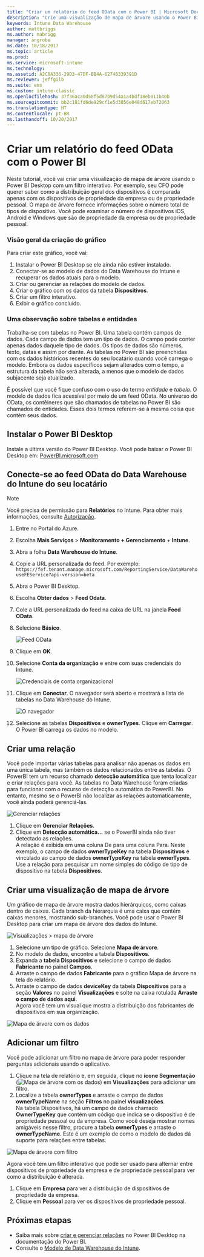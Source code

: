 ```yaml
---
title: "Criar um relatório do feed OData com o Power BI | Microsoft Docs"
description: "Crie uma visualização de mapa de árvore usando o Power BI Desktop com um filtro interativo da API do Data Warehouse do Intune."
keywords: Intune Data Warehouse
author: mattbriggs
ms.author: mabrigg
manager: angrobe
ms.date: 10/18/2017
ms.topic: article
ms.prod: 
ms.service: microsoft-intune
ms.technology: 
ms.assetid: A2C8A336-29D3-47DF-BB4A-62748339391D
ms.reviewer: jeffgilb
ms.suite: ems
ms.custom: intune-classic
ms.openlocfilehash: 37f36aca0d58f5d87b9d54a1a4bdf18eb011b40b
ms.sourcegitcommit: bb2c181fd6de929cf1e5d3856e048d617eb72063
ms.translationtype: HT
ms.contentlocale: pt-BR
ms.lasthandoff: 10/20/2017
---
```

# <a name="create-a-report-from-the-odata-feed-with-power-bi"></a>Criar um relatório do feed OData com o Power BI

Neste tutorial, você vai criar uma visualização de mapa de árvore usando o Power BI Desktop com um filtro interativo. Por exemplo, seu CFO pode querer saber como a distribuição geral dos dispositivos é comparada apenas com os dispositivos de propriedade da empresa ou de propriedade pessoal. O mapa de árvore fornece informações sobre o número total de tipos de dispositivo. Você pode examinar o número de dispositivos iOS, Android e Windows que são de propriedade da empresa ou de propriedade pessoal.

### <a name="overview-of-creating-the-chart"></a>Visão geral da criação do gráfico

Para criar este gráfico, você vai:
1. Instalar o Power BI Desktop se ele ainda não estiver instalado.
2. Conectar-se ao modelo de dados do Data Warehouse do Intune e recuperar os dados atuais para o modelo.
3. Criar ou gerenciar as relações do modelo de dados.
4. Criar o gráfico com os dados da tabela **Dispositivos**.
5. Criar um filtro interativo.
6. Exibir o gráfico concluído.

### <a name="a-note-about-tables-and-entities"></a>Uma observação sobre tabelas e entidades

Trabalha-se com tabelas no Power BI. Uma tabela contém campos de dados. Cada campo de dados tem um tipo de dados. O campo pode conter apenas dados daquele tipo de dados. Os tipos de dados são números, texto, datas e assim por diante. As tabelas no Power BI são preenchidas com os dados históricos recentes do seu locatário quando você carrega o modelo. Embora os dados específicos sejam alterados com o tempo, a estrutura da tabela não será alterada, a menos que o modelo de dados subjacente seja atualizado.

É possível que você fique confuso com o uso do termo _entidade_ e _tabela_. O modelo de dados fica acessível por meio de um feed OData. No universo do OData, os contêineres que são chamados de tabelas no Power BI são chamados de entidades. Esses dois termos referem-se à mesma coisa que contém seus dados.

## <a name="install-power-bi-desktop"></a>Instalar o Power BI Desktop

Instale a última versão do Power BI Desktop. Você pode baixar o Power BI Desktop em: [PowerBI.microsoft.com](https://powerbi.microsoft.com/desktop)

## <a name="connect-to-the-odata-feed-for-the-intune-data-warehouse-for-your-tenant"></a>Conecte-se ao feed OData do Data Warehouse do Intune do seu locatário

> [!Note]  
> Você precisa de permissão para **Relatórios** no Intune. Para obter mais informações, consulte [Autorização](reports-api-url.md).

1. Entre no Portal do Azure.
2. Escolha **Mais Serviços** > **Monitoramento + Gerenciamento** + **Intune**.
3. Abra a folha **Data Warehouse do Intune**.
4. Copie a URL personalizada do feed. Por exemplo: `https://fef.tenant.manage.microsoft.com/ReportingService/DataWarehouseFEService?api-version=beta`
5. Abra o Power BI Desktop.
6. Escolha **Obter dados** > **Feed Odata**.
7. Cole a URL personalizada do feed na caixa de URL na janela **Feed OData**.
8. Selecione **Básico**.

    ![Feed OData](media/reports-create-01-odatafeed.png)

9. Clique em **OK**.
10. Selecione **Conta da organização** e entre com suas credenciais do Intune. 

    ![Credenciais de conta organizacional](media/reports-create-02-org-account.png)

11. Clique em **Conectar**. O navegador será aberto e mostrará a lista de tabelas no Data Warehouse do Intune. 

    ![O navegador](media/reports-create-02-loadentities.png)

12. Selecione as tabelas **Dispositivos** e **ownerTypes**.  Clique em **Carregar**. O Power BI carrega os dados no modelo.

## <a name="create-a-relationship"></a>Criar uma relação 

Você pode importar várias tabelas para analisar não apenas os dados em uma única tabela, mas também os dados relacionados entre as tabelas.  O PowerBI tem um recurso chamado **detecção automática** que tenta localizar e criar relações para você. As tabelas no Data Warehouse foram criadas para funcionar com o recurso de detecção automática do PowerBI. No entanto, mesmo se o PowerBI não localizar as relações automaticamente, você ainda poderá gerenciá-las.

![Gerenciar relações](media/reports-create-03-managerelationships.png)

1. Clique em **Gerenciar Relações**.
2. Clique em **Detecção automática...** se o PowerBI ainda não tiver detectado as relações.  
A relação é exibida em uma coluna De para uma coluna Para. Neste exemplo, o campo de dados **ownerTypeKey** na tabela **Dispositivos** é vinculado ao campo de dados **ownerTypeKey** na tabela **ownerTypes**. Use a relação para pesquisar um nome simples do código de tipo de dispositivo na tabela **Dispositivos**.

## <a name="create-a-treemap-visualization"></a>Criar uma visualização de mapa de árvore

Um gráfico de mapa de árvore mostra dados hierárquicos, como caixas dentro de caixas. Cada branch da hierarquia é uma caixa que contém caixas menores, mostrando sub-branches. Você pode usar o Power BI Desktop para criar um mapa de árvore dos dados do Intune.

![Visualizações > mapa de árvore](media/reports-create-03-treemap.png)

1. Selecione um tipo de gráfico. Selecione **Mapa de árvore**.
2. No modelo de dados, encontre a tabela **Dispositivos**.
3. Expanda a **tabela Dispositivos** e selecione o campo de dados **Fabricante** no painel **Campos**.
4. Arraste o campo de dados **Fabricante** para o gráfico Mapa de árvore na tela do relatório.
5. Arraste o campo de dados **deviceKey** da tabela **Dispositivos** para a seção **Valores** no painel **Visualizações** e solte na caixa rotulada **Arraste o campo de dados aqui**.  
Agora você tem um visual que mostra a distribuição dos fabricantes de dispositivos em sua organização.

![Mapa de árvore com os dados](media/reports-create-06-treemapwdata.png)

## <a name="add-a-filter"></a>Adicionar um filtro

Você pode adicionar um filtro no mapa de árvore para poder responder perguntas adicionais usando o aplicativo. 

1. Clique na tela de relatório e, em seguida, clique no **ícone Segmentação** (![Mapa de árvore com os dados](media/reports-create-slicer.png)) em **Visualizações** para adicionar um filtro.
2. Localize a tabela **ownerTypes** e arraste o campo de dados **ownerTypeName** na seção **Filtros** no painel **visualizações**.  
   Na tabela Dispositivos, há um campo de dados chamado **OwnerTypeKey** que contém um código que indica se o dispositivo é de propriedade pessoal ou da empresa. Como você deseja mostrar nomes amigáveis nesse filtro, procure a tabela **ownerTypes** e arraste o **ownerTypeName**. Este é um exemplo de como o modelo de dados dá suporte para relações entre tabelas.

![Mapa de árvore com filtro](media/reports-create-08_ownertype.png)

Agora você tem um filtro interativo que pode ser usado para alternar entre dispositivos de propriedade da empresa e de propriedade pessoal para ver como a distribuição é alterada.

1. Clique em **Empresa** para ver a distribuição de dispositivos de propriedade da empresa.
2. Clique em **Pessoal** para ver os dispositivos de propriedade pessoal.

## <a name="next-steps"></a>Próximas etapas

 - Saiba mais sobre [criar e gerenciar relações](https://powerbi.microsoft.com/documentation/powerbi-desktop-create-and-manage-relationships/) no Power BI Desktop na documentação do Power BI.
 - Consulte o [Modelo de Data Warehouse do Intune](https://docs.microsoft.com/intune/reports-ref-data-model).